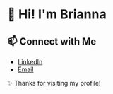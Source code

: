 # 👋 Hi! I'm Brianna

## 📫 Connect with Me
- [LinkedIn](https://www.linkedin.com/in/brianna-sarah-alexis-agbunag-41b087310)
- [Email](mailto:briannaagbunag@yahoo.com)  

✨ Thanks for visiting my profile!
